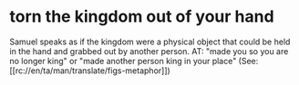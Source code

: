 # torn the kingdom out of your hand

Samuel speaks as if the kingdom were a physical object that could be held in the hand and grabbed out by another person. AT: "made you so you are no longer king" or "made another person king in your place" (See: [[rc://en/ta/man/translate/figs-metaphor]])

